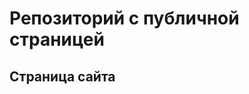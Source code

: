 # Репозиторий с публичной страницей

## Страница сайта
<!-- https://github.com/Zahar-burk/mySite.git>
